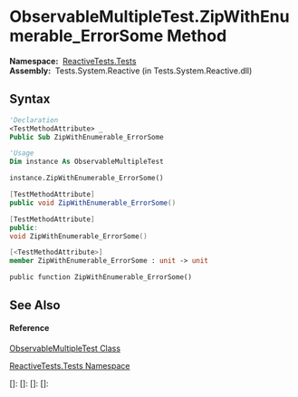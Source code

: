 # ObservableMultipleTest.ZipWithEnumerable\_ErrorSome Method

**Namespace:**  [ReactiveTests.Tests](ReactiveTests.Tests\ReactiveTests.Tests.md)  
**Assembly:**  Tests.System.Reactive (in Tests.System.Reactive.dll)

## Syntax

```vb
'Declaration
<TestMethodAttribute> _
Public Sub ZipWithEnumerable_ErrorSome
```

```vb
'Usage
Dim instance As ObservableMultipleTest

instance.ZipWithEnumerable_ErrorSome()
```

```csharp
[TestMethodAttribute]
public void ZipWithEnumerable_ErrorSome()
```

```c++
[TestMethodAttribute]
public:
void ZipWithEnumerable_ErrorSome()
```

```fsharp
[<TestMethodAttribute>]
member ZipWithEnumerable_ErrorSome : unit -> unit 
```

```jscript
public function ZipWithEnumerable_ErrorSome()
```

## See Also

#### Reference

[ObservableMultipleTest Class](ObservableMultipleTest\ObservableMultipleTest.md)

[ReactiveTests.Tests Namespace](ReactiveTests.Tests\ReactiveTests.Tests.md)

[]: 
[]: 
[]: 
[]: 
